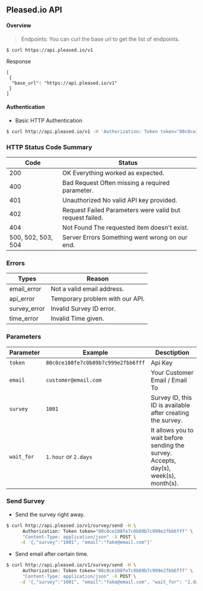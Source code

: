 Pleased.io API
---
#### Overview
> Endpoints: You can curl the base url to get the list of endpoints.

`$ curl https://api.pleased.io/v1`

Response

	[
  	 {
      "base_url": "https://api.pleased.io/v1"
  	 }
	]

#### Authentication
- Basic HTTP Authentication

```bash
$ curl http://api.pleased.io/v1 -H 'Authorization: Token token="80c0ce108fe7c0b89b7c999e2fbb6fff"'
```


### HTTP Status Code Summary

Code | Status
----------------------------- | --------------------------------------
200 | OK	Everything worked as expected.
400 | Bad Request	Often missing a required parameter.
401 | Unauthorized	No valid API key provided.
402 | Request Failed	Parameters were valid but request failed.
404 | Not Found	The requested item doesn't exist.
500, 502, 503, 504 | Server Errors	Something went wrong on our end.



### Errors

Types | Reason
----------------------------- | --------------------------------------
email_error | Not a valid email address.
api_error | Temporary problem with our API.
survey_error | Invalid Survey ID error.
time_error | Invalid Time given.



### Parameters

Parameter | Example | Desctiption
--------- | ------- | ------------
`token` | `80c0ce108fe7c0b89b7c999e2fbb6fff` | Api Key
`email` | `customer@email.com` | Your Customer Email / Email To
`survey`| `1001` | Survey ID, this ID is available after creating the survey.
`wait_for` | `1.hour` or `2.days` | It allows you to wait before sending the survey. Accepts, day(s), week(s), month(s).




### Send Survey
- Send the survey right away.

```bash
$ curl http://api.pleased.io/v1/survey/send -H \
      Authorization: Token token="80c0ce108fe7c0b89b7c999e2fbb6fff" \
      "Content-Type: application/json" -X POST \
     -d '{,"survey":"1001", "email":"fake@email.com"}'
```
- Send email after certain time.
```bash
$ curl http://api.pleased.io/v1/survey/send -H \
      Authorization: Token token="80c0ce108fe7c0b89b7c999e2fbb6fff" \
      "Content-Type: application/json" -X POST \
     -d '{,"survey":"1001", "email":"fake@email.com", "wait_for": "2.days"}'
```

